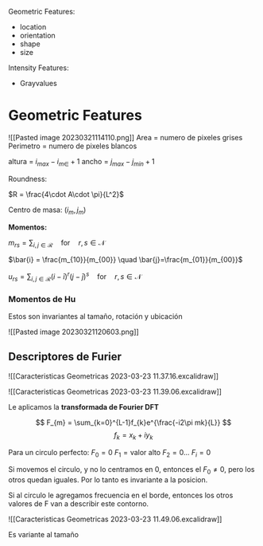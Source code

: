 
Geometric Features:
- location
- orientation
- shape
- size

Intensity Features:
- Grayvalues

# Geometric Features

![[Pasted image 20230321114110.png]]
Area = numero de pixeles grises
Perimetro = numero de pixeles blancos

altura = $i_{max} - i_{m\in} + 1$
ancho = $j_{max}-j_{min}+1$

Roundness:

$R = \frac{4\cdot A\cdot \pi}{L^2}$

Centro de masa: $(i_{m}, j_{m})$


**Momentos:**

$m_{rs} = \sum_{i,j\in\mathcal{R}} \quad \text{for} \quad r,s \in \mathcal{N}$

$\bar{i} = \frac{m_{10}}{m_{00}} \quad \bar{j}=\frac{m_{01}}{m_{00}}$

$u_{rs}=\sum_{i,j \in \mathcal{R}}(i-\bar{i})^r(j-\bar{j})^{s}\quad \text{for} \quad r,s \in \mathcal{N}$

### Momentos de Hu

Estos son invariantes al tamaño, rotación y ubicación

![[Pasted image 20230321120603.png]]

## Descriptores de Furier

![[Caracteristicas Geometricas 2023-03-23 11.37.16.excalidraw]]

![[Caracteristicas Geometricas 2023-03-23 11.39.06.excalidraw]]

Le aplicamos la **transformada de Fourier DFT**

$$
F_{m} = \sum_{k=0}^{L-1}f_{k}e^{\frac{-i2\pi mk}{L}}
$$
$$
f_{k}=x_{k}+iy_{k}
$$

Para un circulo perfecto:
$F_{0} = 0$
$F_{1} = \text{valor alto}$
$F_{2}=0\dots$
$F_{i}=0$

Si movemos el circulo, y no lo centramos en 0, entonces el $F_{0}\neq 0$, pero los otros quedan iguales. Por lo tanto es invariante a la posicion.

Si al circulo le agregamos frecuencia en el borde, entonces los otros valores de F van a describir este contorno. 

![[Caracteristicas Geometricas 2023-03-23 11.49.06.excalidraw]]

Es variante al tamaño
